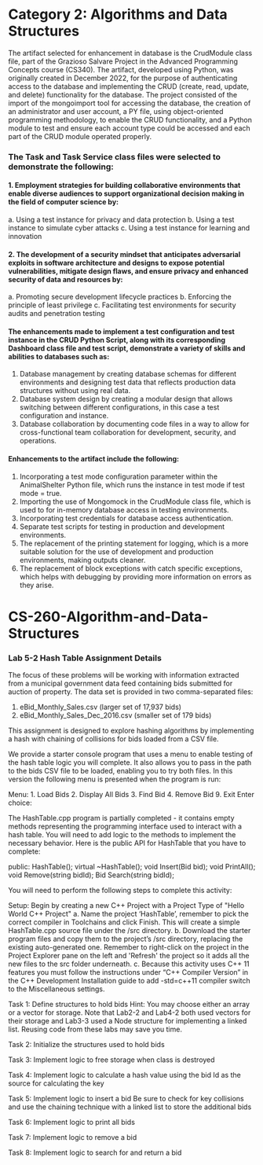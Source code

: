 # Category 2: Algorithms and Data Structures


The artifact selected for enhancement in database is the CrudModule class file, part of the Grazioso Salvare Project in the Advanced Programming Concepts course (CS340). The artifact, developed using Python, was originally created in December 2022, for the purpose of authenticating access to the database and implementing the CRUD (create, read, update, and delete) functionality for the database. The project consisted of the import of the mongoimport tool for accessing the database, the creation of an administrator and user account, a PY file, using object-oriented programming methodology, to enable the CRUD functionality, and a Python module to test and ensure each account type could be accessed and each part of the CRUD module operated properly. 


### The Task and Task Service class files were selected to demonstrate the following: 
#### 1.	Employment strategies for building collaborative environments that enable diverse audiences to support organizational decision making in the field of computer science by:
a.	Using a test instance for privacy and data protection
b.	Using a test instance to simulate cyber attacks
c.	Using a test instance for learning and innovation

#### 2.	The development of a security mindset that anticipates adversarial exploits in software architecture and designs to expose potential vulnerabilities, mitigate design flaws, and ensure privacy and enhanced security of data and resources by:
a.	Promoting secure development lifecycle practices
b.	Enforcing the principle of least privilege
c.	Facilitating test environments for security audits and penetration testing

#### The enhancements made to implement a test configuration and test instance in the CRUD Python Script, along with its corresponding Dashboard class file and test script, demonstrate a variety of skills and abilities to databases such as:
1.	Database management by creating database schemas for different environments and designing test data that reflects production data structures without using real data.
2.	Database system design by creating a modular design that allows switching between different configurations, in this case a test configuration and instance.
3.	Database collaboration by documenting code files in a way to allow for cross-functional team collaboration for development, security, and operations.
   
#### Enhancements to the artifact include the following: 
1.	Incorporating a test mode configuration parameter within the AnimalShelter Python file, which runs the instance in test mode if test mode = true.
2.	Importing the use of Mongomock in the CrudModule class file, which is used to for in-memory database access in testing environments.
3.	 Incorporating test credentials for database access authentication.
4.	Separate test scripts for testing in production and development environments.
5.	The replacement of the printing statement for logging, which is a more suitable solution for the use of development and production environments, making outputs cleaner.
6.	The replacement of block exceptions with catch specific exceptions, which helps with debugging by providing more information on errors as they arise.



# CS-260-Algorithm-and-Data-Structures

### Lab 5-2 Hash Table Assignment Details

The focus of these problems will be working with information extracted from a municipal government data feed containing bids submitted for auction of property. The data set is provided in two comma-separated files:

1.	eBid_Monthly_Sales.csv (larger set of 17,937 bids)
2.	eBid_Monthly_Sales_Dec_2016.csv (smaller set of 179 bids)

This assignment is designed to explore hashing algorithms by implementing a hash with chaining of collisions for bids loaded from a CSV file.

We provide a starter console program that uses a menu to enable testing of  the hash table logic you will complete. It also allows you to pass in the path to the bids CSV file to be loaded, enabling you to try both files. In this version the following menu is presented when the program is run:

   Menu:
      1. Load Bids
      2. Display All Bids
      3. Find Bid
      4. Remove Bid
      9. Exit
   Enter choice:  

The HashTable.cpp program is partially completed - it contains empty methods representing the programming interface used to interact with a hash table. You will need to add logic to the methods to implement the necessary behavior. Here is the public API for HashTable that you have to complete:

public:
  HashTable();
  virtual ~HashTable();
  void Insert(Bid bid);
  void PrintAll();
  void Remove(string bidId);
  Bid Search(string bidId);

You will need to perform the following steps to complete this activity:

Setup: Begin by creating a new C++ Project with a Project Type of "Hello World C++ Project" 
a.	Name the project ‘HashTable’, remember to pick the correct compiler in Toolchains and click Finish. This will create a simple HashTable.cpp source file under the /src directory. 
b.	Download the starter program files and copy them to the project’s /src directory, replacing the existing auto-generated one. Remember to right-click on the project in the Project Explorer pane on the left and 'Refresh' the project so it adds all the new files to the src folder underneath.
c.	Because this activity uses C++ 11 features you must follow the instructions under “C++ Compiler Version” in the C++ Development Installation guide to add -std=c++11 compiler switch to the Miscellaneous settings.

Task 1: Define structures to hold bids
Hint: You may choose either an array or a vector for storage. Note that Lab2-2 and Lab4-2 both used vectors for their storage and Lab3-3 used a Node structure for implementing a linked list. Reusing code from these labs may save you time.

Task 2: Initialize the structures used to hold bids

Task 3: Implement logic to free storage when class is destroyed

Task 4: Implement logic to calculate a hash value using the bid Id as the source for calculating the key

Task 5: Implement logic to insert a bid
Be sure to check for key collisions and use the chaining technique with a linked list to store the additional bids

Task 6: Implement logic to print all bids

Task 7: Implement logic to remove a bid

Task 8: Implement logic to search for and return a bid
